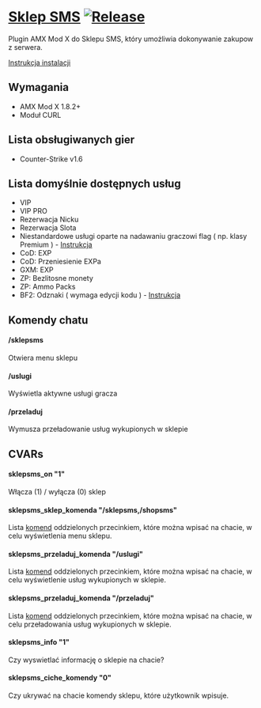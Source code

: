 # [Sklep SMS](https://sklep-sms.pl/) [![Release](https://img.shields.io/github/v/release/gammerce/plugin-amxmodx)](https://github.com/gammerce/plugin-amxmodx/releases/latest)

Plugin AMX Mod X do Sklepu SMS, który umożliwia dokonywanie zakupow z serwera.

[Instrukcja instalacji](https://github.com/gammerce/plugin-amxmodx/wiki/Konfiguracja-pluginu)

## Wymagania
* AMX Mod X 1.8.2+
* Moduł CURL

## Lista obsługiwanych gier
* Counter-Strike v1.6

## Lista domyślnie dostępnych usług
* VIP
* VIP PRO
* Rezerwacja Nicku
* Rezerwacja Slota
* Niestandardowe usługi oparte na nadawaniu graczowi flag ( np. klasy Premium ) - [Instrukcja](https://github.com/gammerce/plugin-amxmodx/wiki/Utworzenie-us%C5%82ugi-nadaj%C4%85cej-graczowi-flagi)
* CoD: EXP
* CoD: Przeniesienie EXPa
* GXM: EXP
* ZP: Bezlitosne monety
* ZP: Ammo Packs
* BF2: Odznaki ( wymaga edycji kodu ) - [Instrukcja](https://github.com/gammerce/plugin-amxmodx/wiki/Dodanie-us%C5%82ugi-BF2:-Odznaki)

## Komendy chatu

#### /sklepsms
Otwiera menu sklepu

#### /uslugi
Wyświetla aktywne usługi gracza

#### /przeladuj
Wymusza przeładowanie usług wykupionych w sklepie

## CVARs

#### sklepsms_on "1"
Włącza (1) / wyłącza (0) sklep

#### sklepsms_sklep_komenda "/sklepsms,/shopsms"
Lista [komend](https://github.com/gammerce/plugin-amxmodx#sklepsms) oddzielonych przecinkiem, które można wpisać na chacie, w celu wyświetlenia menu sklepu.

#### sklepsms_przeladuj_komenda "/uslugi"
Lista [komend](https://github.com/gammerce/plugin-amxmodx#uslugi) oddzielonych przecinkiem, które można wpisać na chacie, w celu wyświetlenie usług wykupionych w sklepie.

#### sklepsms_przeladuj_komenda "/przeladuj"
Lista [komend](https://github.com/gammerce/plugin-amxmodx#przeladuj) oddzielonych przecinkiem, które można wpisać na chacie, w celu przeładowania usług wykupionych w sklepie.

#### sklepsms_info "1"
Czy wyswietlać informację o sklepie na chacie?

#### sklepsms_ciche_komendy "0"
Czy ukrywać na chacie komendy sklepu, które użytkownik wpisuje.

